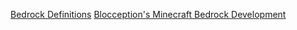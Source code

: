 [Bedrock Definitions](https://marketplace.visualstudio.com/items?itemName=destruc7i0n.vscode-bedrock-definitions)
[Blocception's Minecraft Bedrock Development](https://marketplace.visualstudio.com/items?itemName=BlockceptionLtd.blockceptionvscodeminecraftbedrockdevelopmentextension)

